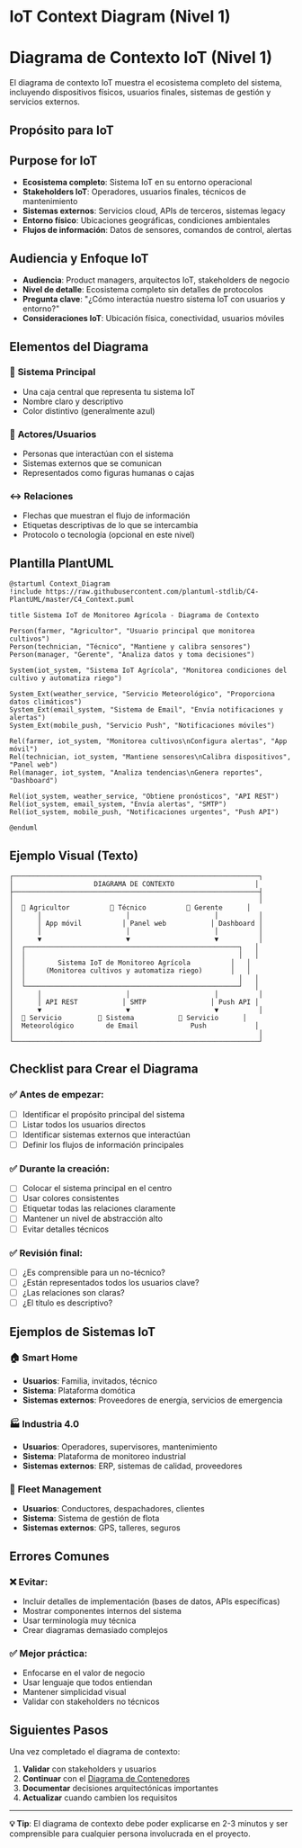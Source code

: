 # IoT Context Diagram (Nivel 1)
# Diagrama de Contexto IoT (Nivel 1)

El diagrama de contexto IoT muestra el ecosistema completo del sistema, incluyendo dispositivos físicos, usuarios finales, sistemas de gestión y servicios externos.

## Propósito para IoT
## Purpose for IoT

- **Ecosistema completo**: Sistema IoT en su entorno operacional
- **Stakeholders IoT**: Operadores, usuarios finales, técnicos de mantenimiento
- **Sistemas externos**: Servicios cloud, APIs de terceros, sistemas legacy
- **Entorno físico**: Ubicaciones geográficas, condiciones ambientales
- **Flujos de información**: Datos de sensores, comandos de control, alertas

## Audiencia y Enfoque IoT

- **Audiencia**: Product managers, arquitectos IoT, stakeholders de negocio
- **Nivel de detalle**: Ecosistema completo sin detalles de protocolos
- **Pregunta clave**: "¿Cómo interactúa nuestro sistema IoT con usuarios y entorno?"
- **Consideraciones IoT**: Ubicación física, conectividad, usuarios móviles

## Elementos del Diagrama

### 🎯 **Sistema Principal**
- Una caja central que representa tu sistema IoT
- Nombre claro y descriptivo
- Color distintivo (generalmente azul)

### 👥 **Actores/Usuarios**
- Personas que interactúan con el sistema
- Sistemas externos que se comunican
- Representados como figuras humanas o cajas

### ↔️ **Relaciones**
- Flechas que muestran el flujo de información
- Etiquetas descriptivas de lo que se intercambia
- Protocolo o tecnología (opcional en este nivel)

## Plantilla PlantUML

```plantuml
@startuml Context_Diagram
!include https://raw.githubusercontent.com/plantuml-stdlib/C4-PlantUML/master/C4_Context.puml

title Sistema IoT de Monitoreo Agrícola - Diagrama de Contexto

Person(farmer, "Agricultor", "Usuario principal que monitorea cultivos")
Person(technician, "Técnico", "Mantiene y calibra sensores")
Person(manager, "Gerente", "Analiza datos y toma decisiones")

System(iot_system, "Sistema IoT Agrícola", "Monitorea condiciones del cultivo y automatiza riego")

System_Ext(weather_service, "Servicio Meteorológico", "Proporciona datos climáticos")
System_Ext(email_system, "Sistema de Email", "Envía notificaciones y alertas")
System_Ext(mobile_push, "Servicio Push", "Notificaciones móviles")

Rel(farmer, iot_system, "Monitorea cultivos\nConfigura alertas", "App móvil")
Rel(technician, iot_system, "Mantiene sensores\nCalibra dispositivos", "Panel web")
Rel(manager, iot_system, "Analiza tendencias\nGenera reportes", "Dashboard")

Rel(iot_system, weather_service, "Obtiene pronósticos", "API REST")
Rel(iot_system, email_system, "Envía alertas", "SMTP")
Rel(iot_system, mobile_push, "Notificaciones urgentes", "Push API")

@enduml
```

## Ejemplo Visual (Texto)

```
┌─────────────────────────────────────────────────────────────┐
│                    DIAGRAMA DE CONTEXTO                    │
├─────────────────────────────────────────────────────────────┤
│                                                             │
│  👤 Agricultor          👤 Técnico          👤 Gerente      │
│      │                     │                     │          │
│      │ App móvil          │ Panel web           │ Dashboard │
│      │                     │                     │          │
│      ▼                     ▼                     ▼          │
│  ┌─────────────────────────────────────────────────────┐   │
│  │                                                     │   │
│  │        Sistema IoT de Monitoreo Agrícola          │   │
│  │     (Monitorea cultivos y automatiza riego)       │   │
│  │                                                     │   │
│  └─────────────────────────────────────────────────────┘   │
│      │                     │                     │          │
│      │ API REST           │ SMTP                │ Push API │
│      ▼                     ▼                     ▼          │
│  📡 Servicio         📧 Sistema           📱 Servicio      │
│  Meteorológico        de Email             Push            │
│                                                             │
└─────────────────────────────────────────────────────────────┘
```

## Checklist para Crear el Diagrama

### ✅ **Antes de empezar:**
- [ ] Identificar el propósito principal del sistema
- [ ] Listar todos los usuarios directos
- [ ] Identificar sistemas externos que interactúan
- [ ] Definir los flujos de información principales

### ✅ **Durante la creación:**
- [ ] Colocar el sistema principal en el centro
- [ ] Usar colores consistentes
- [ ] Etiquetar todas las relaciones claramente
- [ ] Mantener un nivel de abstracción alto
- [ ] Evitar detalles técnicos

### ✅ **Revisión final:**
- [ ] ¿Es comprensible para un no-técnico?
- [ ] ¿Están representados todos los usuarios clave?
- [ ] ¿Las relaciones son claras?
- [ ] ¿El título es descriptivo?

## Ejemplos de Sistemas IoT

### 🏠 **Smart Home**
- **Usuarios**: Familia, invitados, técnico
- **Sistema**: Plataforma domótica
- **Sistemas externos**: Proveedores de energía, servicios de emergencia

### 🏭 **Industria 4.0**
- **Usuarios**: Operadores, supervisores, mantenimiento
- **Sistema**: Plataforma de monitoreo industrial
- **Sistemas externos**: ERP, sistemas de calidad, proveedores

### 🚗 **Fleet Management**
- **Usuarios**: Conductores, despachadores, clientes
- **Sistema**: Sistema de gestión de flota
- **Sistemas externos**: GPS, talleres, seguros

## Errores Comunes

### ❌ **Evitar:**
- Incluir detalles de implementación (bases de datos, APIs específicas)
- Mostrar componentes internos del sistema
- Usar terminología muy técnica
- Crear diagramas demasiado complejos

### ✅ **Mejor práctica:**
- Enfocarse en el valor de negocio
- Usar lenguaje que todos entiendan
- Mantener simplicidad visual
- Validar con stakeholders no técnicos

## Siguientes Pasos

Una vez completado el diagrama de contexto:

1. **Validar** con stakeholders y usuarios
2. **Continuar** con el [Diagrama de Contenedores](./02-Container-Diagram.md)
3. **Documentar** decisiones arquitectónicas importantes
4. **Actualizar** cuando cambien los requisitos

---

**💡 Tip**: El diagrama de contexto debe poder explicarse en 2-3 minutos y ser comprensible para cualquier persona involucrada en el proyecto.